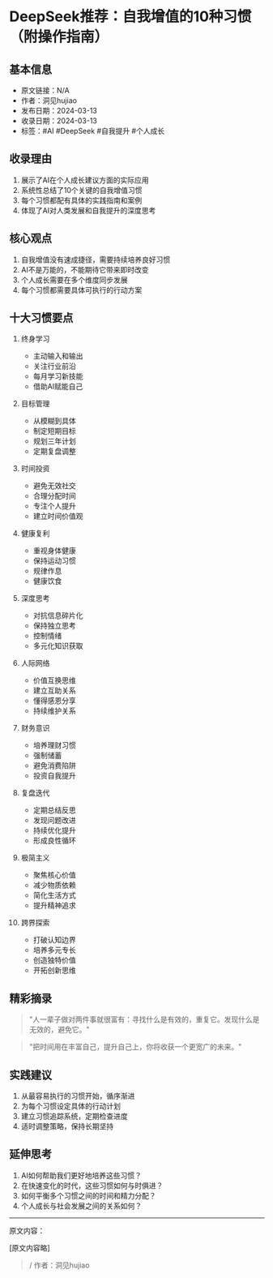 # DeepSeek推荐：自我增值的10种习惯（附操作指南）

## 基本信息
- 原文链接：N/A
- 作者：洞见hujiao
- 发布日期：2024-03-13
- 收录日期：2024-03-13
- 标签：#AI #DeepSeek #自我提升 #个人成长

## 收录理由
1. 展示了AI在个人成长建议方面的实际应用
2. 系统性总结了10个关键的自我增值习惯
3. 每个习惯都配有具体的实践指南和案例
4. 体现了AI对人类发展和自我提升的深度思考

## 核心观点
1. 自我增值没有速成捷径，需要持续培养良好习惯
2. AI不是万能的，不能期待它带来即时改变
3. 个人成长需要在多个维度同步发展
4. 每个习惯都需要具体可执行的行动方案

## 十大习惯要点
1. 终身学习
   - 主动输入和输出
   - 关注行业前沿
   - 每月学习新技能
   - 借助AI赋能自己

2. 目标管理
   - 从模糊到具体
   - 制定短期目标
   - 规划三年计划
   - 定期复盘调整

3. 时间投资
   - 避免无效社交
   - 合理分配时间
   - 专注个人提升
   - 建立时间价值观

4. 健康复利
   - 重视身体健康
   - 保持运动习惯
   - 规律作息
   - 健康饮食

5. 深度思考
   - 对抗信息碎片化
   - 保持独立思考
   - 控制情绪
   - 多元化知识获取

6. 人际网络
   - 价值互换思维
   - 建立互助关系
   - 懂得感恩分享
   - 持续维护关系

7. 财务意识
   - 培养理财习惯
   - 强制储蓄
   - 避免消费陷阱
   - 投资自我提升

8. 复盘迭代
   - 定期总结反思
   - 发现问题改进
   - 持续优化提升
   - 形成良性循环

9. 极简主义
   - 聚焦核心价值
   - 减少物质依赖
   - 简化生活方式
   - 提升精神追求

10. 跨界探索
    - 打破认知边界
    - 培养多元专长
    - 创造独特价值
    - 开拓创新思维

## 精彩摘录
> "人一辈子做对两件事就很富有：寻找什么是有效的，重复它。发现什么是无效的，避免它。"

> "把时间用在丰富自己，提升自己上，你将收获一个更宽广的未来。"

## 实践建议
1. 从最容易执行的习惯开始，循序渐进
2. 为每个习惯设定具体的行动计划
3. 建立习惯追踪系统，定期检查进度
4. 适时调整策略，保持长期坚持

## 延伸思考
1. AI如何帮助我们更好地培养这些习惯？
2. 在快速变化的时代，这些习惯如何与时俱进？
3. 如何平衡多个习惯之间的时间和精力分配？
4. 个人成长与社会发展之间的关系如何？

---
原文内容：

[原文内容略]

>/ 作者：洞见hujiao 